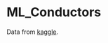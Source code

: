 # ML_Conductors

Data from [kaggle](https://www.kaggle.com/c/nomad2018-predict-transparent-conductors).
